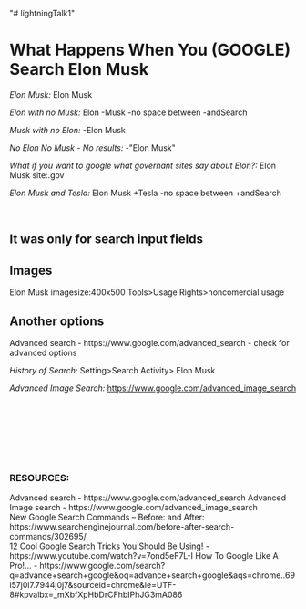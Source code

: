 "# lightningTalk1" 


<h1>What Happens When You (GOOGLE) Search Elon Musk</h1>

<i> </i>
<i>Elon Musk: </i>
Elon Musk

<i>Elon with no Musk: </i>
Elon -Musk   -no space between -andSearch

<i>Musk with no Elon: </i>
-Elon Musk

<i>No Elon No Musk - No results: </i>
-"Elon Musk"

<i>What if you want to google what governant sites say about Elon?: </i>
Elon Musk site:.gov

<i>Elon Musk and Tesla: </i>
Elon Musk +Tesla -no space between +andSearch

<br>
<h2>It was only for search input fields</h2>
<h2>Images</h2>
Elon Musk imagesize:400x500 
Tools>Usage Rights>noncomercial usage

<h2>Another options</h2>
Advanced search - https://www.google.com/advanced_search 
    - check for advanced options

<i>History of Search: </i> Setting>Search Activity> Elon Musk

<i>Advanced Image Search: </i> https://www.google.com/advanced_image_search

<br>
<br>
<br>
<br>
<br>
<br>

    






<h3>RESOURCES: </h3>
Advanced search - https://www.google.com/advanced_search 
Advanced Image search - https://www.google.com/advanced_image_search
<br>
New Google Search Commands – Before: and After: https://www.searchenginejournal.com/before-after-search-commands/302695/
<br>
12 Cool Google Search Tricks You Should Be Using! - https://www.youtube.com/watch?v=7ond5eF7L-I
How To Google Like A Pro!... - https://www.google.com/search?q=advance+search+google&oq=advance+search+google&aqs=chrome..69i57j0l7.7944j0j7&sourceid=chrome&ie=UTF-8#kpvalbx=_mXbfXpHbDrCFhbIPhJG3mA086

